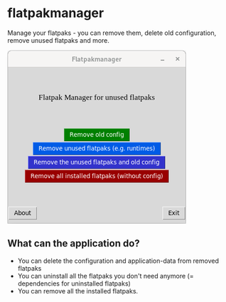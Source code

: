 # flatpakmanager
Manage your flatpaks - you can remove them, delete old configuration, remove unused flatpaks and more.

![Screenshot](screenshot.png)


## What can the application do?

- You can delete the configuration and application-data from removed flatpaks
- You can uninstall all the flatpaks you don't need anymore (= dependencies for uninstalled flatpaks)
- You can remove all the installed flatpaks.
